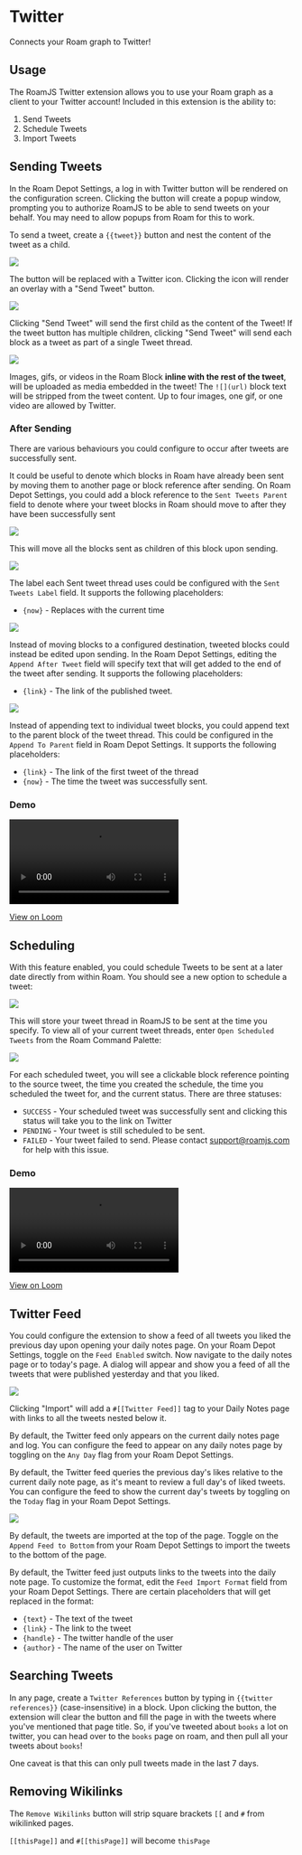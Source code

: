 # Twitter

Connects your Roam graph to Twitter!

## Usage
The RoamJS Twitter extension allows you to use your Roam graph as a client to your Twitter account! Included in this extension is the ability to:
1. Send Tweets
2. Schedule Tweets
3. Import Tweets

## Sending Tweets
In the Roam Depot Settings, a log in with Twitter button will be rendered on the configuration screen. Clicking the button will create a popup window, prompting you to authorize RoamJS to be able to send tweets on your behalf. You may need to allow popups from Roam for this to work.

To send a tweet, create a `{{tweet}}` button and nest the content of the tweet as a child.

![](https://firebasestorage.googleapis.com/v0/b/firescript-577a2.appspot.com/o/imgs%2Fapp%2Froamjs%2Fn5epsIriSq.png?alt=media&token=3c9d3bab-827f-4b1f-868c-8f3fbe935b9f)

The button will be replaced with a Twitter icon. Clicking the icon will render an overlay with a "Send Tweet" button.

![](https://firebasestorage.googleapis.com/v0/b/firescript-577a2.appspot.com/o/imgs%2Fapp%2Froamjs%2FG7_KXjVVW6.png?alt=media&token=860e48fe-40ce-45f7-bb4f-5e5e0f96c1e5)

Clicking "Send Tweet" will send the first child as the content of the Tweet!
If the tweet button has multiple children, clicking "Send Tweet" will send each block as a tweet as part of a single Tweet thread.

![](https://firebasestorage.googleapis.com/v0/b/firescript-577a2.appspot.com/o/imgs%2Fapp%2Froamjs%2Fyg_J3W5Gg_.png?alt=media&token=d923e6f8-31fc-4a5d-ab59-48c2a5912db3)

Images, gifs, or videos in the Roam Block **inline with the rest of the tweet**, will be uploaded as media embedded in the tweet! The `![](url)` block text will be stripped from the tweet content. Up to four images, one gif, or one video are allowed by Twitter.

### After Sending

There are various behaviours you could configure to occur after tweets are successfully sent.

It could be useful to denote which blocks in Roam have already been sent by moving them to another page or block reference after sending. On Roam Depot Settings, you could add a block reference to the `Sent Tweets Parent` field to denote where your tweet blocks in Roam should move to after they have been successfully sent

![](https://firebasestorage.googleapis.com/v0/b/firescript-577a2.appspot.com/o/imgs%2Fapp%2Froamjs%2FcvkxdLBNN7.png?alt=media&token=57ec2385-fbbd-4cbd-bc77-105bace9c016)

This will move all the blocks sent as children of this block upon sending.

![](https://firebasestorage.googleapis.com/v0/b/firescript-577a2.appspot.com/o/imgs%2Fapp%2Froamjs%2FZoIw9xhIc-.png?alt=media&token=cd839eea-3ac9-48f7-aec4-bd3976e11fe6)

The label each Sent tweet thread uses could be configured with the `Sent Tweets Label` field. It supports the following placeholders:
- `{now}` - Replaces with the current time

![](https://firebasestorage.googleapis.com/v0/b/firescript-577a2.appspot.com/o/imgs%2Fapp%2Froamjs%2FLRfaFOan-u.png?alt=media&token=354f479e-69d6-487f-9d5c-da06bff30c6f)

Instead of moving blocks to a configured destination, tweeted blocks could instead be edited upon sending. In the Roam Depot Settings, editing the `Append After Tweet` field will specify text that will get added to the end of the tweet after sending. It supports the following placeholders:
- `{link}` - The link of the published tweet.

![](https://firebasestorage.googleapis.com/v0/b/firescript-577a2.appspot.com/o/imgs%2Fapp%2Froamjs%2FZV_j_jY9H5.png?alt=media&token=d1d8622a-d6e8-44e1-aecb-d3887fb96851)

Instead of appending text to individual tweet blocks, you could append text to the parent block of the tweet thread. This could be configured in the `Append To Parent` field in Roam Depot Settings. It supports the following placeholders: 
- `{link}` - The link of the first tweet of the thread 
- `{now}` - The time the tweet was successfully sent.

### Demo

<video src="https://roamjs.com/loom/59efa05227f042258dee87bc0d7387e2.mp4" controls="controls"></video>

[View on Loom](https://www.loom.com/share/59efa05227f042258dee87bc0d7387e2)

## Scheduling

With this feature enabled, you could schedule Tweets to be sent at a later date directly from within Roam. You should see a new option to schedule a tweet:

![](https://firebasestorage.googleapis.com/v0/b/firescript-577a2.appspot.com/o/imgs%2Fapp%2Froamjs%2FmwKr63DHs4.png?alt=media&token=736e1395-d6bd-491b-8413-52b61caf01b0)

This will store your tweet thread in RoamJS to be sent at the time you specify. To view all of your current tweet threads, enter `Open Scheduled Tweets` from the Roam Command Palette:

![](https://firebasestorage.googleapis.com/v0/b/firescript-577a2.appspot.com/o/imgs%2Fapp%2Froamjs%2FhF2CrfFnqQ.png?alt=media&token=a2bc627b-ed78-40b0-9fa0-6cd407408830)

For each scheduled tweet, you will see a clickable block reference pointing to the source tweet, the time you created the schedule, the time you scheduled the tweet for, and the current status. There are three statuses:
- `SUCCESS` - Your scheduled tweet was successfully sent and clicking this status will take you to the link on Twitter
- `PENDING` - Your tweet is still scheduled to be sent.
- `FAILED` - Your tweet failed to send. Please contact support@roamjs.com for help with this issue.

### Demo
<video src="https://roamjs.com/loom/dd902ccc4d194319aeac24e8ddbe5499.mp4" controls="controls"></video>

[View on Loom](https://www.loom.com/share/dd902ccc4d194319aeac24e8ddbe5499)

## Twitter Feed
You could configure the extension to show a feed of all tweets you liked the previous day upon opening your daily notes page.
On your Roam Depot Settings, toggle on the `Feed Enabled` switch. Now navigate to the daily notes page or to today's page. A dialog will appear and show you a feed of all the tweets that were published yesterday and that you liked.

![](https://firebasestorage.googleapis.com/v0/b/firescript-577a2.appspot.com/o/imgs%2Fapp%2Froamjs%2FJf6chBjigi.png?alt=media&token=ffe896c9-aefc-45b9-bf11-6da2408cec6d)

Clicking "Import" will add a `#[[Twitter Feed]]` tag to your Daily Notes page with links to all the tweets nested below it.

By default, the Twitter feed only appears on the current daily notes page and log. You can configure the feed to appear on any daily notes page by toggling on the `Any Day` flag from your Roam Depot Settings.

By default, the Twitter feed queries the previous day's likes relative to the current daily note page, as it's meant to review a full day's of liked tweets. You can configure the feed to show the current day's tweets by toggling on the `Today` flag in your Roam Depot Settings.

![](https://firebasestorage.googleapis.com/v0/b/firescript-577a2.appspot.com/o/imgs%2Fapp%2Froamjs%2F6WG01-GPas.png?alt=media&token=10bc191c-bc2e-4e38-8e93-11f687ef1f33)

By default, the tweets are imported at the top of the page. Toggle on the `Append Feed to Bottom` from your Roam Depot Settings to import the tweets to the bottom of the page.

By default, the Twitter feed just outputs links to the tweets into the daily note page. To customize the format, edit the `Feed Import Format` field from your Roam Depot Settings. There are certain placeholders that will get replaced in the format:
- `{text}` - The text of the tweet
- `{link}` - The link to the tweet
- `{handle}` - The twitter handle of the user
- `{author}` - The name of the user on Twitter

## Searching Tweets
In any page, create a `Twitter References` button by typing in `{{twitter references}}` (case-insensitive) in a block. Upon clicking the button, the extension will clear the button and fill the page in with the tweets where you've mentioned that page title. So, if you've tweeted about `books` a lot on twitter, you can head over to the `books` page on roam, and then pull all your tweets about `books`!

One caveat is that this can only pull tweets made in the last 7 days.

## Removing Wikilinks
The `Remove Wikilinks` button will strip square brackets `[[` and `#` from wikilinked pages.

`[[thisPage]]` and `#[[thisPage]]` will become `thisPage`